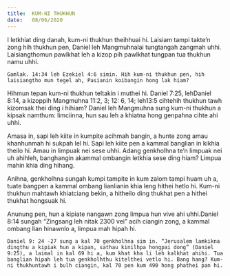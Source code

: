 ```yaml
---
title:  KUM-NI THUKHUN
date:   08/06/2020
---
```


I letkhiat ding danah, kum-ni thukhun theihhuai hi. Laisiam tampi takte’n zong hih thukhun pen, Daniel leh Mangmuhnalai tungtangah zangmah uhhi. Laisiangthomun pawlkhat leh a kizop pih pawlkhat tungpan tua thukhun namu uhhi.

`Gamlak. 14:34 leh Ezekiel 4:6 simin. Hih kum-ni thukhun pen, hih laisiangtho mun tegel ah, Pasianin koibangin hong lak hiam?`

Hihmun tepan kum-ni thukhun teltakin i muthei hi. Daniel 7:25, lehDaniel 8:14, a kizoppih Mangmuhna 11:2, 3; 12: 6, 14; leh13:5 cihtehih thukhun tawh  kizomsak thei ding i hihiam? Daniel leh Mangmuhna sung kum-ni thukhun a kipsak namthum: limciinna, hun sau leh a khiatna hong genpahna cihte ahi uhhi.

Amasa in, sapi leh kiite in kumpite acihmah bangin, a hunte zong amau khanhunmah hi sukpah lel hi. Sapi leh kiite pen a kammal banglian in kikhia theilo hi. Amau in limpuak nei sese uhhi. Adang genkholhna te’n limpuak nei uh ahihleh, banghangin akammal ombangin letkhia sese ding hiam? Limpua mahin khia ding hihang.

Anihna, genkholhna sungah kumpi tampite in kum zalom tampi huam uh a, tuate bangpen a kammal ombang lianlianin khia leng hithei hetlo hi. Kum-ni thukhun mahtawh khiatciang bekin, a hitheilo ding thukhat pen a hithei thukhat hongsuak hi.

Anunung pen, hun a kipiate nangawn zong limpua hun vive ahi uhhi.Daniel 8:14 sungah “Zingsang leh nitak 2300 vei” acih ciangin zong, a kammal ombang lian hinawnlo a, limpua mah hipah hi.

`Daniel 9: 24 -27 sung a kal 70 genkholhna sim in. “Jerusalem lamkikna dingthu a kipiak hun a kipan, sathau kinilhpa hongpai dong” (Daniel 9:25), a laimal in kal 69 hi a, kum khat kha li leh kalkhat ahihi. Tua banglian hipah leh tua genkholhthu kitelthei vetlo hi. Bang hang? Kum-ni thukhuntawh i bulh ciangin, kal 70 pen kum 490 hong phathei pan hi.`
